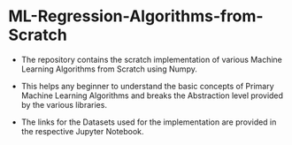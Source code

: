 # ML-Regression-Algorithms-from-Scratch
* The repository contains the scratch implementation of various Machine Learning Algorithms from Scratch using Numpy.

* This helps any beginner to understand the basic concepts of Primary Machine Learning Algorithms and breaks the Abstraction level provided by the various libraries.

* The links for the Datasets used for the implementation are provided in the respective Jupyter Notebook.
